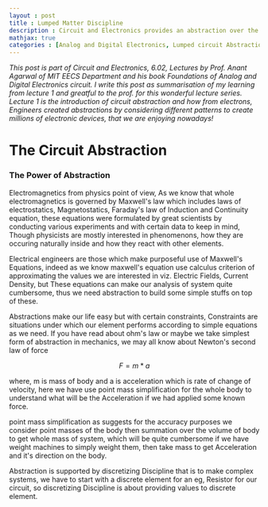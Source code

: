 ```yaml
---
layout : post
title : Lumped Matter Discipline
description : Circuit and Electronics provides an abstraction over the maxwell's equations of electromagnetics. Lumped circuit model help us in simplifying the complex physical property of elements, indeed, to make it more abstract and meaningful.
mathjax: true
categories : [Analog and Digital Electronics, Lumped circuit Abstraction]
---
```


*This post is part of Circuit and Electronics, 6.02, Lectures by Prof. Anant Agarwal of MIT EECS Department and his book Foundations of Analog and Digital Electronics circuit. I write this post as summarisation of my learning from lecture 1 and greatful to the prof. for this wonderful lecture series. Lecture 1 is the introduction of circuit abstraction and how from electrons, Engineers created abstractions by considering different patterns to create millions of electronic devices, that we are enjoying nowadays!*

# The Circuit Abstraction
### The Power of Abstraction

Electromagnetics from physics point of view, As we know that whole electromagnetics is governed by Maxwell's law which includes laws of electrostatics, Magnetostatics, Faraday's law of Induction and Continuity equation, these equations were formulated by great scientists by conducting various experiments and with certain data to keep in mind, Though physicists are mostly interested in phenomenons, how they are occuring naturally inside and how they react with other elements.

Electrical engineers are those which make purposeful use of Maxwell's Equations, indeed as we know maxwell's equation use calculus criterion of approximating the values we are interested in viz. Electric Fields, Current Density, but These equations can make our analysis of system quite cumbersome, thus we need abstraction to build some simple stuffs on top of these.

Abstractions make our life easy but with certain constraints, Constraints are situations under which our element performs according to simple equations as we need. If you have read about ohm's law or maybe we take simplest form of abstraction in mechanics, we may all know about Newton's second law of force

$$F=m*a$$

where, m is mass of body and a is acceleration which is rate of change of velocity, here we have use point mass simplification for the whole body to understand what will be the Acceleration if we had applied some known force.

point mass simplification as suggests for the accuracy purposes we consider point masses of the body then summation over the volume of body to get whole mass of system, which will be quite cumbersome if we have weight machines to simply weight them, then take mass to get Acceleration and it's direction on the body.

Abstraction is supported by discretizing Discipline that is to make complex systems, we have to start with a discrete element for an eg, Resistor for our circuit, so discretizing Discipline is about providing values to discrete element.